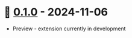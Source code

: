 # 🥳 [0.1.0](https://github.com/kenherring/ablunit-test-runner/releases/tag/0.1.0) - 2024-11-06

* Preview - extension currently in development

<!-- **Full Changelog**: [0.2.0...1.0.0](https://github.com/kenherring/ablunit-test-runner/compare/0.2.17...1.0.0) -->
